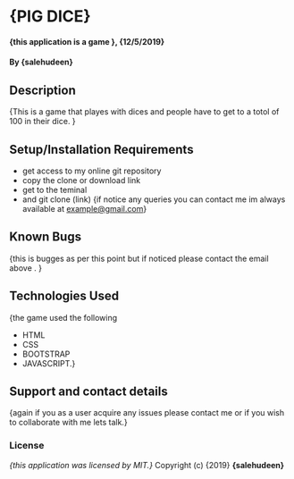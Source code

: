# {PIG DICE}
#### {this application is a game }, {12/5/2019}
#### By **{salehudeen}**
## Description
{This is a game that playes with dices and people have to get to a totol of 100 in their dice. }
## Setup/Installation Requirements
* get access to my online git repository 
* copy the clone or download link 
* get to the teminal 
* and git clone (link)
{if notice any queries you can contact me im always available at example@gmail.com}
## Known Bugs
{this is bugges as per this point but if noticed please contact the email above . }
## Technologies Used
{the game used the following 
* HTML
* CSS
* BOOTSTRAP
* JAVASCRIPT.}
## Support and contact details
{again if you as a user acquire any issues please contact me or if you wish to collaborate with me lets talk.}
### License
*{this application was licensed by  MIT.}*
Copyright (c) {2019} **{salehudeen}**
 

